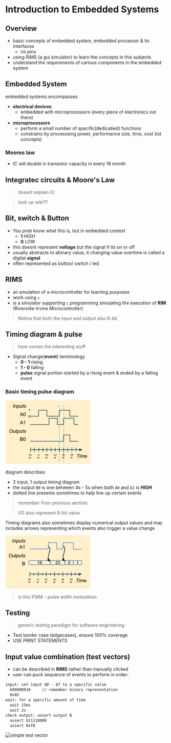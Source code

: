 # Introduction to Embedded Systems

## Overview

- basic concepts of embedded system, embedded processor & its interfaces
  - i/o pins
- using RIMS (a gui simulator) to learn the concepts in this subjects
- understand the requirements of carious components in the embedded system

## Embedded System

embedded systems encompasses
- **electrical devices**
  - embedded with microprocessors (every piece of electronics out there)
- **microprocessors**
  - perform a small number of specific(dedicatied) functions
  - constrains by processsing power, performance size, time, cost (iot concepts)

### Moores law

- IC will double in transistor capacity in every 18 month

## Integratec circuits & Moore's Law

> doesnt explain IC

> look up wiki??

## Bit, switch & Button

- You prob know what this is, but in embedded context
  - **1** HIGH
  - **0** LOW
- this doesnt represent **voltage** but the signal if its on or off
- usually abstracts to abinary value, it changing value overtime is called a digital **signal** 
- often represented as button/ switch / led

## RIMS

- an emulation of a microcontroller for learning purposes
- work using `c`
- is a simulator supporting `c` programming simulating the execution of **RIM** (Riverside-Irvine Microcontroller)

> Notice that both the input and output also 8-bit

## Timing diagram & pulse

> here comes the interesting stuff

- Signal change(**event**) terminology
  - **0 - 1** rising
  - **1 - 0** falling
  - **pulse** signal portion started by a rising event & ended by a falling event

### Basic timing pulse diagram

![basic diagram](./assets/basic_diagram.png)

diagram describes:
- 2 input, 1 output timing diagram
- the output `B0` is one between 4s - 5s when both `A0` and `A1` is **HIGH**
- dotted line presents sometimes to help line up certain events

> remember from previous section:
>
> I/O also represent 8-bit value

Timing diagrams also sometimes display numerical output values and may includes arrows representing which events also trigger a value change

![arrow diagram](./assets/arrow_diagram.png)

> is this PWM - pulse width modulation

## Testing

> generic testing paradigm for software engineering

- Test border case (edgecases), ensure 100% coverage
- USE PRINT STATEMENTS 

## Input value combination (test vectors)

- can be described in **RIMS** rather than manually clicked
- user can puck sequence of events to perform in order:

```
input: set input A0 - A7 to a specific value
  b00000010     // remember binary representation
  0x02
wait: for a specific amount of time
  wait 15ms
  wait 2s
check output: assert output B
  assert b11110000
  assert 0xf0
```

![simple test vector](test_vectpr.png)